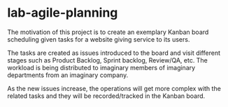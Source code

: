 # lab-agile-planning
The motivation of this project is to create an exemplary Kanban board scheduling given tasks for a website giving service to its users.

The tasks are created as issues introduced to the board and visit different stages such as Product Backlog, Sprint backlog, Review/QA, etc. The workload is being distributed to imaginary members of imaginary departments from an imaginary company.

As the new issues increase, the operations will get more complex with the related tasks and they will be recorded/tracked in the Kanban board.
